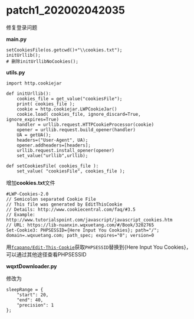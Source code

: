 # patch1_202002042035

修复登录问题



**main.py**

```
setCookiesFile(os.getcwd()+"\\cookies.txt");
initUrllib();
# 删除initUrllibNoCookies();
```



**utils.py**

```
import http.cookiejar

def initUrllib():
    cookies_file = get_value("cookiesFile");
    print( cookies_file );
    cookie = http.cookiejar.LWPCookieJar()
    cookie.load( cookies_file, ignore_discard=True, ignore_expires=True)
    handler = urllib.request.HTTPCookieProcessor(cookie)
    opener = urllib.request.build_opener(handler)
    UA = getUA();
    headers=("User-Agent", UA);
    opener.addheaders=[headers];
    urllib.request.install_opener(opener)
    set_value("urllib",urllib);

def setCookiesFile( cookies_file ):
    set_value( "cookiesFile", cookies_file );
```



增加**cookies.txt**文件
```
#LWP-Cookies-2.0
// Semicolon separated Cookie File
// This file was generated by EditThisCookie
// Details: http://www.cookiecentral.com/faq/#3.5
// Example: http://www.tutorialspoint.com/javascript/javascript_cookies.htm
// URL: https://lib-nuanxin.wqxuetang.com/#/Book/3202765
Set-Cookie3: PHPSESSID={Here Input You Cookies}; path="/"; domain=.wqxuetang.com; path_spec; expires="0"; version=0
```

用[`fcapano/Edit-This-Cookie`](https://github.com/ETCExtensions/Edit-This-Cookie)获取`PHPSESSID`替换到{Here Input You Cookies}，可以通过其他途径查看PHPSESSID



**wqxtDownloader.py**

修改为

```
sleepRange = {
    "start": 20,
    "end": 40,
    "precision": 1
};
```

